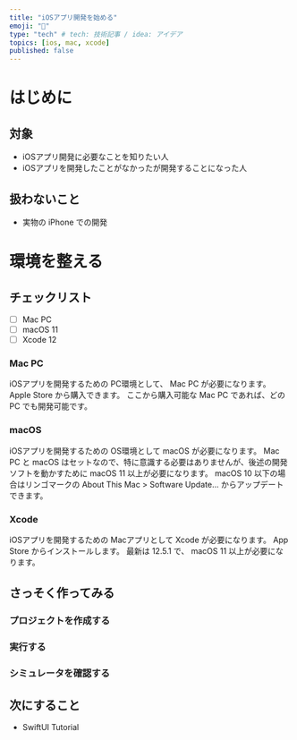 ```yaml
---
title: "iOSアプリ開発を始める"
emoji: "🌱"
type: "tech" # tech: 技術記事 / idea: アイデア
topics: [ios, mac, xcode]
published: false
---
```


# はじめに
## 対象
* iOSアプリ開発に必要なことを知りたい人
* iOSアプリを開発したことがなかったが開発することになった人

## 扱わないこと

* 実物の iPhone での開発

# 環境を整える
## チェックリスト

* [ ] Mac PC
* [ ] macOS 11
* [ ] Xcode 12

### Mac PC

iOSアプリを開発するための PC環境として、 Mac PC が必要になります。
Apple Store から購入できます。
ここから購入可能な Mac PC であれば、どのPC でも開発可能です。

### macOS

iOSアプリを開発するための OS環境として macOS が必要になります。
Mac PC と macOS はセットなので、特に意識する必要はありませんが、後述の開発ソフトを動かすために macOS 11 以上が必要になります。
macOS 10 以下の場合はリンゴマークの About This Mac > Software Update... からアップデートできます。

### Xcode

iOSアプリを開発するための Macアプリとして Xcode が必要になります。
App Store からインストールします。
最新は 12.5.1 で、 macOS 11 以上が必要になります。

## さっそく作ってみる
### プロジェクトを作成する
### 実行する
### シミュレータを確認する

## 次にすること
* SwiftUI Tutorial

